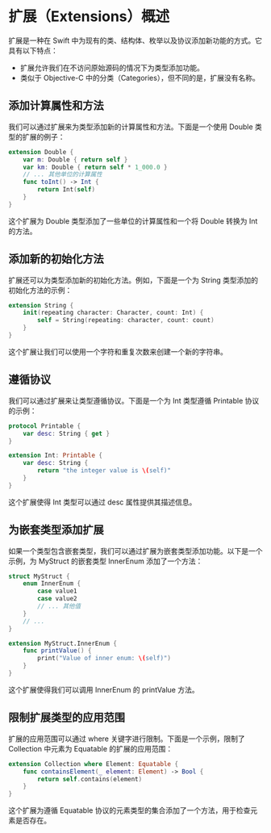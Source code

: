 
# 扩展（Extensions）概述

扩展是一种在 Swift 中为现有的类、结构体、枚举以及协议添加新功能的方式。它具有以下特点：

- 扩展允许我们在不访问原始源码的情况下为类型添加功能。
- 类似于 Objective-C 中的分类（Categories），但不同的是，扩展没有名称。

## 添加计算属性和方法

我们可以通过扩展来为类型添加新的计算属性和方法。下面是一个使用 Double 类型的扩展的例子：

```swift
extension Double {
    var m: Double { return self }
    var km: Double { return self * 1_000.0 }
    // ... 其他单位的计算属性
    func toInt() -> Int {
        return Int(self)
    }
}
```

这个扩展为 Double 类型添加了一些单位的计算属性和一个将 Double 转换为 Int 的方法。

## 添加新的初始化方法

扩展还可以为类型添加新的初始化方法。例如，下面是一个为 String 类型添加的初始化方法的示例：

```swift
extension String {
    init(repeating character: Character, count: Int) {
        self = String(repeating: character, count: count)
    }
}
```

这个扩展让我们可以使用一个字符和重复次数来创建一个新的字符串。

## 遵循协议

我们可以通过扩展来让类型遵循协议。下面是一个为 Int 类型遵循 Printable 协议的示例：

```swift
protocol Printable {
    var desc: String { get }
}

extension Int: Printable {
    var desc: String {
        return "the integer value is \(self)"
    }
}
```

这个扩展使得 Int 类型可以通过 desc 属性提供其描述信息。

## 为嵌套类型添加扩展

如果一个类型包含嵌套类型，我们可以通过扩展为嵌套类型添加功能。以下是一个示例，为 MyStruct 的嵌套类型 InnerEnum 添加了一个方法：

```swift
struct MyStruct {
    enum InnerEnum {
        case value1
        case value2
        // ... 其他值
    }
    // ...
}

extension MyStruct.InnerEnum {
    func printValue() {
        print("Value of inner enum: \(self)")
    }
}
```

这个扩展使得我们可以调用 InnerEnum 的 printValue 方法。

## 限制扩展类型的应用范围

扩展的应用范围可以通过 where 关键字进行限制。下面是一个示例，限制了 Collection 中元素为 Equatable 的扩展的应用范围：

```swift
extension Collection where Element: Equatable {
    func containsElement(_ element: Element) -> Bool {
        return self.contains(element)
    }
}
```

这个扩展为遵循 Equatable 协议的元素类型的集合添加了一个方法，用于检查元素是否存在。
